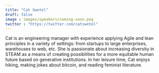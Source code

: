 ```yaml
---
title: "Cat Swetel"
draft: false
image : images/speakers/coming-soon.png
twitter : "https://twitter.com/catswetel"
---
```


Cat is an engineering manager with experience applying Agile and lean principles in a variety of settings: from startups to large enterprises, warehouses to web, etc. She is passionate about increasing diversity in STEAM as a means of creating possibilities for a more equitable human future based on generative institutions. In her leisure time, Cat enjoys hiking, making jokes about bitcoin, and reading feminist literature.

